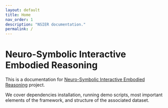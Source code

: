 ```yaml
---
layout: default
title: Home
nav_order: 1
description: "NSIER documentation."
permalink: /
---
```


# Neuro-Symbolic Interactive Embodied Reasoning

This is a documentation for [Neuro-Symbolic Interactive Embodied Reasoning](https://michaal94.github.io/NSIER) project.

We cover dependencies installation, running demo scripts, most important elements of the framework, and structure of the associated dataset.
